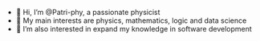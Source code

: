 - 👋 Hi, I’m @Patri-phy, a passionate physicist
- 🌱 My main interests are physics, mathematics, logic and data science
- 👀 I’m also interested in expand my knowledge in software development